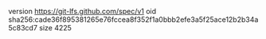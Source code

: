 version https://git-lfs.github.com/spec/v1
oid sha256:cade36f895381265e76fccea8f352f1a0bbb2efe3a5f25ace12b2b34a5c83cd7
size 4225
